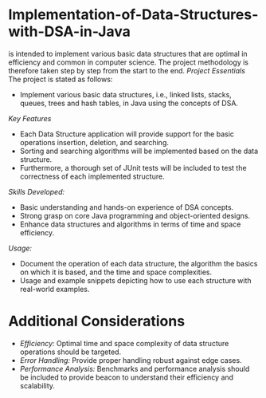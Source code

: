 # Implementation-of-Data-Structures-with-DSA-in-Java
is intended to implement various basic data structures that are optimal in efficiency and common in computer science. The project methodology is therefore taken step by step from the start to the end.
*Project Essentials*
The project is stated as follows:
- Implement various basic data structures, i.e., linked lists, stacks, queues, trees and hash tables, in Java using the concepts of DSA.
  
*Key Features*
- Each Data Structure application will provide support for the basic operations insertion, deletion, and searching.
- Sorting and searching algorithms will be implemented based on the data structure.
- Furthermore, a thorough set of JUnit tests will be included to test the correctness of each implemented structure.
  
*Skills Developed:*
- Basic understanding and hands-on experience of DSA concepts.
- Strong grasp on core Java programming and object-oriented designs.
- Enhance data structures and algorithms in terms of time and space efficiency.
  
*Usage:*
- Document the operation of each data structure, the algorithm the basics on which it is based, and the time and space complexities.
- Usage and example snippets depicting how to use each structure with real-world examples.
# Additional Considerations
- *Efficiency:* Optimal time and space complexity of data structure operations should be targeted.
- *Error Handling:* Provide proper handling robust against edge cases.
- *Performance Analysis:* Benchmarks and performance analysis should be included to provide beacon to understand their efficiency and scalability.

